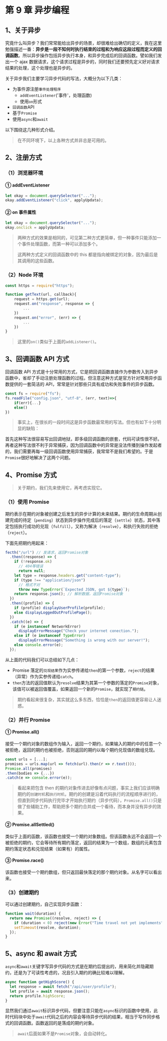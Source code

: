 # 第 9 章 异步编程

## 1、关于异步

究竟什么叫异步？我们常常能给出异步的场景，却很难给出确切的定义，我在这里勉强描述一番：**异步是一段不知何时执行结束的过程和为响应这段过程而定义的回调函数**。所以异步操作包括异步执行本身，和异步完成后的回调函数。譬如我们发出一个 ajax 数据请求，这个请求过程是异步的，同时我们还要预先定义好对请求结果的处理，这个处理也是异步的。

关于异步我们主要学习异步代码的写法，大概分为以下几类：

- 为事件源注册`事件处理程序`
  - `addEventListener`('事件'，处理函数)
  - 使用`on`形式
- `回调函数`API
- 基于`Promise`
- 使用`async`和`await`

以下围绕这几种形式介绍。

> 在不同环境下，以上各种方式并非总是可用的。

## 2、注册方式

### （1）浏览器环境

#### ① addEventListener

```js
let okay = document.querySelector("...");
okay.addEventListener("click", applyUpdata);
```

#### ② on 事件属性

```js
let okay = document.querySelector("...");
okay.onclick = applyUpdata;
```

> 两种方式的效果是相同的，可见第二种方式更简单，但一种事件只能添加一个事件处理函数，而第一种可以添加多个。
>
> 这两种方式定义的回调函数中的 this 都是指向被绑定的对象，因为最后是其调用的这些函数。

### （2）Node 环境

```js
const https = require("https");

function getText(url, callback){
    request = https.get(url);
    request.on("response", response => {
        ...
    })
    request.on("error", (err) => {
        ...
    })
}
```

> 这里的`on()`类似于上面的`addListener()`。

## 3、回调函数 API 方式

回调函数 API 方式是十分常用的方式，它是把回调函数直接作为参数传入到异步函数中，省却了手动注册处理函数的过程。但注意这种方式是官方针对常用异步函数提供的一套简洁的 API，常常是针对那些只具有成功和失败事件的异步函数。

```js
const fs = require("fs");
fs.readFile("config.json", "utf-8", (err, text)=>{
    if(err){...}
    else()
})
```

> 事实上，在很长的一段时间这是异步函数最常用的写法。但也有如下十分明显的缺陷：

首先这种写法很容易写出回调地狱，即多级回调函数的嵌套，代码可读性很不好。再者这种写法很不利于异常捕获，因为回调函数中的异常是没法传播到操作发起者的，我们需要再每一级回调函数使用异常捕获，我常常不是我们希望的。于是`Promise`很好地解决了这两个问题。

## 4、Promise 方式

> 关于期约，我们先来使用它，再考虑实现它。

### （1）使用 Promise

期约表示在期约对象被创建之后发生的异步计算的未来结果。期约的生命周期从创建完成的待定（`pending`）状态到异步操作完成后的落定（`settle`）状态，其中落定包括执行成功的兑现（`fulfill`），又称为解决（`resolve`），和执行失败的拒绝（`reject`）。

下面先把期约用起来：

```js
fecth("/url") // 发请求，返回Promise对象
  .then((response) => {
    if (!response.ok)
      // 404等错误
      return null;
    let type = response.headers.get("content-type");
    if (type !== "application/json")
      // 格式不对
      throw new TypeError(`Expected JSON, got ${type}`);
    return response.json(); // 解析数据，返回Promise对象
  })
  .then((profile) => {
    if (profile) displayUserProfile(profile);
    else displayLoggedOutProfilePage();
  })
  .catch((e) => {
    if (e instanceof NetworkError)
      displayErrorMessage("Check your internet conection.");
    else if (e instanceof TypeError)
      displayErrorMessage("Something is wrong with our server!");
    else console.error(e);
  });
```

从上面的代码我们可以总结如下几点：

- Promise 落定的`兑现结果`作为实参传递给`then`的第一个参数，`reject`的结果（异常）作为实参传递给`catch`。
- `then`方法的返回值默认为`resolve`结果为其第一个参数的落定的`Promise`对象，该值可以被返回值覆盖，如果返回一个新的`Promise`，就实现了`期约链`。

> 期约看起来很复杂，其实就这么多东西，恰恰是`then`的返回值更容易让人迷惑。

### （2）并行 Promise

#### ① Promise.all()

接受一个期约对象的数组作为输入，返回一个期约，如果输入的期约中的任意一个被拒绝，返回的期约也被拒绝，否则返回的期约以每个期约兑现值的数组兑现。

```js
const urls = [...];
promises = urls.map(url => fetch(url).then(r => r.text()));
Promise.all(promises)
.then(bodies => {...})
.catch(e => console.error(e));
```

> 看起来把包含 then 的期约对象传进去好像有点问题，事实上我们应该明确期约的`创建时机`和`执行时机`，期约的创建是沿着代码执行的流程顺序进行的，但直到同步代码执行完毕才开始执行期约（异步代码），`Promise.all()`只是做了些辅助工作，帮助把多个期约合并成一个看待，而本身并没有异步的效果。

#### ② Promise.allSettled()

类似于上面的函数，该函数也接受一个期约对象数组。但该函数永远不会返回一个被拒绝的期约，它会等待所有期约落定，返回的结果为一个数组，数组的元素包含期约落定状态和兑现结果（如果有）的属性。

#### ③ Promise.race()

该函数也接受一个期约数组，但只返回最快落定的那个期约对象。从名字可以看出来。

### （3）创建期约

可以通过创建期约，自己实现异步函数：

```js
function wait(duration) {
  return new Promise((resolve, reject) => {
    if (duration < 0) reject(new Error("Time travel not yet implements"));
    setTimeout(resolve, duration);
  });
}
```

## 5、async 和 await 方式

`async`和`await`关键字写异步代码的方式是在期约后提出的，用来简化并隐藏期约，还是为了可读性考虑的，况且引入期约的确比较难以理解。

```js
async function getHighScore() {
  let response = await fetch("/api/user/profile");
  let profile = await response.json();
  return profile.highScore;
}
```

显然我们通过`await`标识异步代码，但要注意只能在`async`标识的函数中使用，此时代码块中处于`await`代码之后的内容会等待异步代码的结果，相当于写作同步格式的回调函数。函数返回的是落成的期约对象。

> `await`后面如果不是`Promise`对象，会自动转化。
